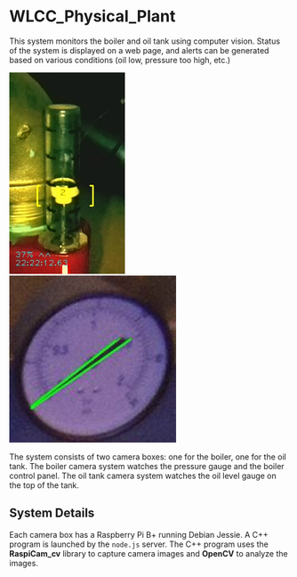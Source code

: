 # WLCC_Physical_Plant

This system monitors the boiler and oil tank using computer vision. Status of the system is displayed on a web page, and alerts can be generated based on various conditions (oil low, pressure too high, etc.)

![Oil Tank Gauge](doc/gaugeValidRead.png)
![Boiler Pressure Gauge](doc/pressureGauge2X.png)

The system consists of two camera boxes: one for the boiler, one for the oil tank.
The boiler camera system watches the pressure gauge and the boiler control panel.
The oil tank camera system watches the oil level gauge on the top of the tank.

## System Details

Each camera box has a Raspberry Pi B+ running Debian Jessie.
A C++ program is launched by the `node.js` server.
The C++ program uses the **RaspiCam_cv** library to capture camera images and **OpenCV** to analyze the images. 
